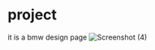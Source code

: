 # project
it is a bmw design page
![Screenshot (4)](https://github.com/user-attachments/assets/8913c68b-1c58-40ca-b67e-a4c03c83de0e)
